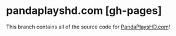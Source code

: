 # pandaplayshd.com [gh-pages]
This branch contains all of the source code for [PandaPlaysHD.com](http://pandaplayshd.com)!
